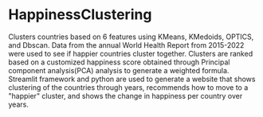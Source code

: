 # HappinessClustering
Clusters countries based on 6 features using KMeans, KMedoids, OPTICS, and Dbscan. 
Data from the annual World Health Report from 2015-2022 were used to see if happier countries cluster together.
Clusters are ranked based on a customized happiness score obtained through Principal component analysis(PCA) analysis to generate a weighted formula.
Streamlit framework and python are used to generate a website that shows clustering of the countries through years, recommends how to move to a "happier"
cluster, and shows the change in happiness per country over years.

